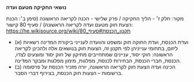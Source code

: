 **נושאי החקיקה מטעם ועדה**

מקור: חלק ז׳ - הליך החקיקה / פרק שלישי - הכנה לקריאה הראשונה (סימן ב׳: הכנת הצעת חוק מטעם ועדה לקריאה הראשונה) / סעיף 80
קישור: https://he.wikisource.org/wiki/תקנון_הכנסת#סעיף_80

 * (א) ועדת הכנסת, ועדת החוקה חוק ומשפט והוועדה לענייני ביקורת המדינה רשאיות ליזום, בתחומי ענייניהן לפי תקנון זה, הצעות חוק בנושאים אלה ולהכינן לקריאה הראשונה: חוקי יסוד, עניינים שמתחייבים מתיקון של חוק יסוד ומוצעים לצדו, הכנסת, חברי הכנסת, הבחירות לכנסת, מפלגות, מימון מפלגות ומבקר המדינה.
 * (ב) הכינה ועדה הצעת חוק לקריאה הראשונה, יורה מזכיר הכנסת על פרסומה ברשומות – הצעות חוק הכנסת, בצירוף דברי הסבר.